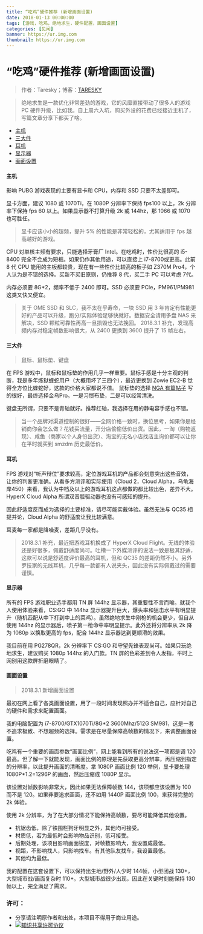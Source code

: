 ```yaml
---
title: “吃鸡”硬件推荐 (新增画面设置)
date: 2018-01-13 00:00:00
tags: [游戏，吃鸡，绝地求生，硬件配置，画面设置]
categories: [见闻]
banner: https://ur.img.com
thumbnail: https://ur.img.com
---
```


# “吃鸡”硬件推荐 (新增画面设置)

> 作者：Taresky；博客：[TARESKY](https://taresky.com "TARESKY")

> 绝地求生是一款优化非常差劲的游戏，它的风靡直接带动了很多人的游戏 PC 硬件升级，比如我。自上周六入坑，购买外设的花费已经接近主机了，写篇文章分享下都买了啥。

- [主机](#主机)
- [三大件](#三大件)
- [耳机](#耳机)
- [显示器](#显示器)
- [画面设置](#画面设置)

#### 主机

影响 PUBG 游戏表现的主要有显卡和 CPU，内存和 SSD 只要不太差即可。

显卡方面，建议 1080 或 1070Ti，在 1080P 分辨率下保持 fps100 以上，2k 分辨率下保持 fps 60 以上。如果显示器不打算升级 2k 或 144hz，那 1066 或 1070 也可胜任。

> 显卡应该小小的超频，提升 5% 的性能是非常轻松的，尤其适用于 fps 越高越好的游戏。

CPU 对单核主频有要求，只能选择牙膏厂 Intel。在吃鸡时，性价比很高的 i5-8400 完全不会成为短板。如果仍作其他用途，可以直接上 i7-8700或更高。此前 8 代 CPU 能用的主板都较贵，现在有一些性价比较高的板子如 Z370M Pro4，个人认为是不错的选择。买新不买旧原则，仍推荐 8 代，买二手 PC 可以考虑 7代。

内存必须要 8G*2，频率不低于 2400 即可。SSD 必须要 PCIe，PM961/PM981 这类又快又便宜。

> 关于 OME SSD 和 SLC，我不太在乎寿命，一块 SSD 用 3 年肯定有性能更好的产品可以升级，跑分/实际体验足够快就好。数据安全请用多盘 NAS 来解决，SSD 颗粒可靠性再高一旦损毁也无法挽回。
2018.3.1 补充，发现高频内存对稳定帧数影响很大，从 2400 更换到 3600 提升了 15 帧左右。

#### 三大件

>鼠标、鼠标垫、键盘

在 FPS 游戏中，鼠标和鼠标垫的作用几乎一样重要。鼠标手感是十分主观的判断，我是多年炼狱蝰蛇用户（大概用坏了三四个），最近更换到 Zowie EC2-B 觉得全方位比蝰蛇好，这款的价格大家都说不值。
鼠标垫的选择 [NGA 有篇帖子](http://bbs.ngacn.cc/read.php?tid=9249909&rand=319 "NGA 有篇帖子") 写的很好，最终选择金乌Pro。一是习惯布垫，二是可以经常清洗。

键盘无所谓，只要不是青轴就好。推荐红轴，我选择在用的静电容手感也不错。

> 当一个品牌对渠道控制的很好——全网价格一致时，换位思考，如果你是经销商你会怎么做？花钱买流量，开分店偷偷低价出货。因此，一淘（购物返现）、咸鱼（商家以个人身份出货）、淘宝的无名小店找店主询价都可以让你在平时就买到 smzdm 历史最低价。

#### 耳机

FPS 游戏对“听声辩位”要求较高，定位游戏耳机的产品都会刻意突出这些音效，让你的判断更准确。从看多方测评和实际使用（Cloud 2，Cloud Alpha，乌龟海岸450）来看，我认为中档及以上的游戏耳机这点都做的都比较出色，差异不大。HyperX Cloud Alpha 所谓双音腔驱动器也没有可感知的提升。

因此舒适度反而成为选择的主要标准，请尽可能实戴体验。虽然无法与 QC35 相提并论，Cloud Alpha 的舒适度让我比较满意。

耳麦每一家都是降噪麦，差距几乎没有。

> 2018.3.1 补充，最近把游戏耳机换成了 HyperX Cloud Flight。无线的体验还是好很多，佩戴舒适度尚可。吐槽一下外媒测评的说法一致是极其舒适，这款可以说是舒适度评价最高的耳机，但和 QC35 的差距仍然不小。另外罗技家的无线耳机，几乎每一款都有人说夹头，因此没有实际佩戴过的需要谨慎。

#### 显示器

所有的 FPS 游戏职业选手都用 TN 屏 144hz 显示器，其重要性不言而喻。就我个人使用体验来看，CS:GO 中 144hz 显示器提升巨大，爆头率和狙击水平有明显提升（随机匹配从中下打到中上的菜鸡）。虽然绝地求生中刚枪的机会更少，但自从使用 144hz 的显示器后，喷子第一枪命中率明显提示。此外还将分辨率从 2k 降为 1080p 以换取更高的 fps，配合 144hz 显示器达到更顺滑的效果。

我目前在用 PG278QR，2k 分辨率下 CS:GO 和守望先锋表现尚可。如果只玩绝地求生，建议购买 1080p 144hz 的入门款。TN 屏的色彩差到令人发指，平时上网别用这款屏折磨眼睛了。

#### 画面设置

> 2018.3.1 新增画面设置

最初在网上看了各类画面设置，用了一段时间发现照办并不适合自己，应针对自己的硬件和需求来配置画面。

我的电脑配置为 i7-8700/GTX1070Ti/8G*2 3600Mhz/512G SM981，这是一套不追求极致、不想超频的选择。需求是在尽量保障高帧数的情况下，来调整画面设置。

吃鸡有一个重要的画面参数“画面比例”，网上能看到所有的说法这一项都是调 120 最高。但了解一下就能发现，画面比例的原理是先获取更高分辨率，再压缩到指定的分辨率，以此提升画面的清晰度。拿 1080P 画面比例 120 举例，显卡要处理 1080P*1.2=1296P 的画面，然后压缩成 1080P 显示。

该设置对帧数影响非常大，因此如果无法保障帧数 144，该项都应该设置为 100 而不是 120。如果非要追求画面，还不如用 1440P 画面比例 100，来获得完整的 2k 体验。

使用 2k 分辨率，为了在大部分情况下能保持高帧数，要尽可能降低其他设置。

- 抗锯齿低，除了铁围栏狗牙明显之外，其他均可接受。
- 材质低，若为最低时会影响物品识别，低可接受。
- 后期处理，该项目影响画面锐度，对帧数影响大，我设置成最低。
- 视距，不影响找人，只影响找车。有其他队友找车，我设置最低。
- 其他均为最低。

我的配置在这套设置下，可以保持出生地/野外/人少时 144帧，小型团战 130+，大型城市战/画面复杂时 110+。大型城市战很少出现，因此在关键时刻能保持 130帧以上，完全满足了需求。

### 许可：
- 分享请注明原作者和出处，本项目不得用于商业用途。
- <a rel="license" href="http://creativecommons.org/licenses/by-nc-nd/4.0/"><img alt="知识共享许可协议" style="border-width:0" src="https://i.creativecommons.org/l/by-nc-nd/4.0/80x15.png" /></a>
